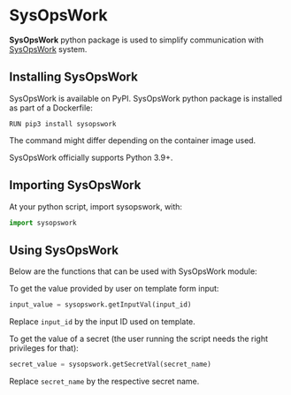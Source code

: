 # SysOpsWork

**SysOpsWork** python package is used to simplify communication with [SysOpsWork](https://sysopswork.com) system.

## Installing SysOpsWork

SysOpsWork is available on PyPI. SysOpsWork python package is installed as part of a Dockerfile:

```console
RUN pip3 install sysopswork
```

The command might differ depending on the container image used.

SysOpsWork officially supports Python 3.9+.

## Importing SysOpsWork

At your python script, import sysopswork, with:

```python
import sysopswork
```

## Using SysOpsWork

Below are the functions that can be used with SysOpsWork module:

To get the value provided by user on template form input:

```python
input_value = sysopswork.getInputVal(input_id)
```

Replace `input_id` by the input ID used on template.

To get the value of a secret (the user running the script needs the right privileges for that):

```python
secret_value = sysopswork.getSecretVal(secret_name)
```

Replace `secret_name` by the respective secret name.
